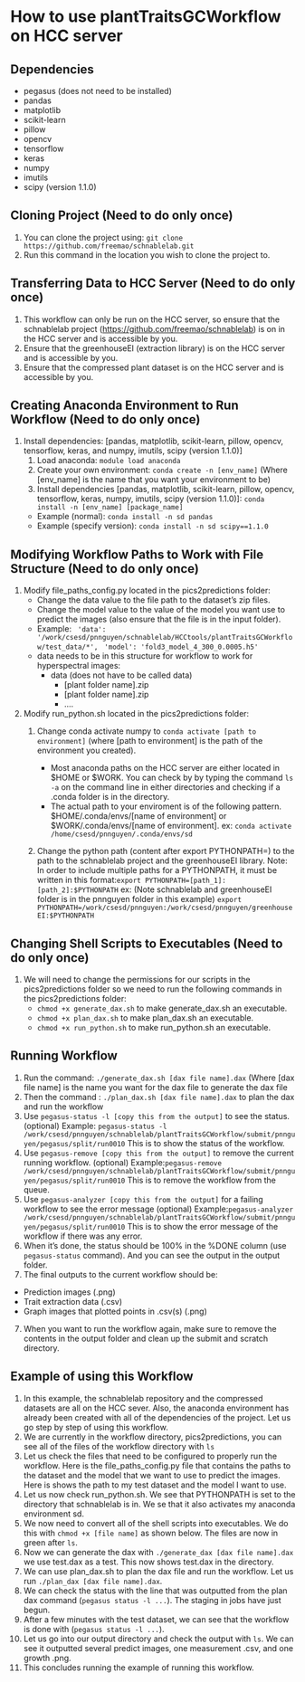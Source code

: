 # How to use plantTraitsGCWorkflow on HCC server
## Dependencies
* pegasus (does not need to be installed)
* pandas
* matplotlib
* scikit-learn
* pillow
* opencv
* tensorflow
* keras
* numpy
* imutils
* scipy (version 1.1.0)

## Cloning Project (Need to do only once)
1. You can clone the project using: `git clone https://github.com/freemao/schnablelab.git`
2. Run this command in the location you wish to clone the project to.

## Transferring Data to HCC Server (Need to do only once)
1. This workflow can only be run on the HCC server, so ensure that the schnablelab project (<https://github.com/freemao/schnablelab>) is on in the HCC server and is accessible by you.
2. Ensure that the greenhouseEI (extraction library) is on the HCC server and is accessible by you.
3. Ensure that the compressed plant dataset is on the HCC server and is accessible by you.

## Creating Anaconda Environment to Run Workflow (Need to do only once)
1. Install dependencies: [pandas, matplotlib, scikit-learn, pillow, opencv, tensorflow, keras, and numpy, imutils, scipy (version 1.1.0)]
    1. Load anaconda: `module load anaconda`
    2. Create your own environment: `conda create -n [env_name]` (Where [env_name] is the name that you want your environment to be)
    3. Install dependencies [pandas, matplotlib, scikit-learn, pillow, opencv, tensorflow, keras, numpy, imutils, scipy (version 1.1.0)]: `conda install -n [env_name] [package_name]`
      * Example (normal): `conda install -n sd pandas`
      * Example (specify version): `conda install -n sd scipy==1.1.0`

## Modifying Workflow Paths to Work with File Structure (Need to do only once)
1. Modify file\_paths\_config.py located in the pics2predictions folder:
    * Change the data value to the file path to the dataset’s zip files.
    * Change the model value to the value of the model you want use to predict the images (also ensure that the file is in the input folder).
    * Example:
    ` 'data': '/work/csesd/pnnguyen/schnablelab/HCCtools/plantTraitsGCWorkflow/test_data/*',`
    ` 'model': 'fold3_model_4_300_0.0005.h5'`
    * data needs to be in this structure for workflow to work for hyperspectral images:
        * data (does not have to be called data)
            * [plant folder name].zip
            * [plant folder name].zip
            * ....
2. Modify run_python.sh located in the pics2predictions folder:
    1. Change conda activate numpy to `conda activate [path to environment]` (where [path to environment] is the path of the environment you created).
        * Most anaconda paths on the HCC server are either located in $HOME or $WORK. You can check by by typing the command `ls -a` on the command line in either directories and checking if a .conda folder is in the directory.
       * The actual path to your enviroment is of the following pattern. $HOME/.conda/envs/[name of environment] or $WORK/.conda/envs/[name of environment]. ex:
    `conda activate /home/csesd/pnnguyen/.conda/envs/sd`

    2. Change the python path (content after export PYTHONPATH=) to the path to the schnablelab project and the greenhouseEI library.
    Note: In order to include multiple paths for a PYTHONPATH, it must be written in this format:`export PYTHONPATH=[path_1]:[path_2]:$PYTHONPATH`
    ex: (Note schnablelab and greenhouseEI folder is in the pnnguyen folder in this example)
`export PYTHONPATH=/work/csesd/pnnguyen:/work/csesd/pnnguyen/greenhouseEI:$PYTHONPATH`

## Changing Shell Scripts to Executables (Need to do only once)
1. We will need to change the permissions for our scripts in the pics2predictions folder so we need to run the following commands in the pics2predictions folder:
    * `chmod +x generate_dax.sh` to make generate_dax.sh an executable.
    * `chmod +x plan_dax.sh` to make plan_dax.sh an executable.
    * `chmod +x run_python.sh` to make run_python.sh an executable.  

## Running Workflow
1. Run the command:
`./generate_dax.sh [dax file name].dax`
(Where [dax file name] is the name you want for the dax file to generate the dax file
2. Then the command :
`./plan_dax.sh [dax file name].dax`
to plan the dax and run the workflow
3. Use `pegasus-status -l [copy this from the output]` to see the status. (optional)
Example: `pegasus-status -l /work/csesd/pnnguyen/schnablelab/plantTraitsGCWorkflow/submit/pnnguyen/pegasus/split/run0010`
This is to show the status of the workflow.
3. Use `pegasus-remove [copy this from the output]` to remove the current running workflow. (optional)
Example:`pegasus-remove /work/csesd/pnnguyen/schnablelab/plantTraitsGCWorkflow/submit/pnnguyen/pegasus/split/run0010`
This is to remove the workflow from the queue.
4. Use `pegasus-analyzer [copy this from the output]` for a failing workflow to see the error message (optional)
Example:`pegasus-analyzer /work/csesd/pnnguyen/schnablelab/plantTraitsGCWorkflow/submit/pnnguyen/pegasus/split/run0010`
This is to show the error message of the workflow if there was any error.
5. When it’s done, the status should be 100% in the %DONE column (use `pegasus-status` command). And you can see the output in the output folder.
6. The final outputs to the current workflow should be:
  * Prediction images (.png)
  * Trait extraction data (.csv)
  * Graph images that plotted points in .csv(s) (.png)
7. When you want to run the workflow again, make sure to remove the contents in the output folder and clean up the submit and scratch directory.

## Example of using this Workflow
1. In this example, the schnablelab repository and the compressed datasets are all on the HCC sever. Also, the anaconda environment has already been created with all of the dependencies of the project. Let us go step by step of using this workflow.
2. We are currently in the workflow directory, pics2predictions, you can see all of the files of the workflow directory with `ls`
3. Let us check the files that need to be configured to properly run the workflow. Here is the file_paths_config.py file that contains the paths to the dataset and the model that we want to use to predict the images. Here is shows the path to my test dataset and the model I want to use.
4. Let us now check run_python.sh. We see that PYTHONPATH is set to the directory that schnablelab is in. We se that it also activates my anaconda environment sd.
5. We now need to convert all of the shell scripts into executables. We do this with `chmod +x [file name]` as shown below. The files are now in green after `ls`.
6. Now we can generate the dax with `./generate_dax [dax file name].dax` we use test.dax as a test. This now shows test.dax in the directory.
7. We can use plan_dax.sh to plan the dax file and run the workflow. Let us run `./plan_dax [dax file name].dax`.
8. We can check the status with the line that was outputted from the plan dax command (`pegasus status -l ...`). The staging in jobs have just begun.
9. After a few minutes with the test dataset, we can see that the workflow is done with (`pegasus status -l ...`).
10. Let us go into our output directory and check the output with `ls`. We can see it outputted several predict images, one measurement .csv, and one growth .png.
14. This concludes running the example of running this workflow.

